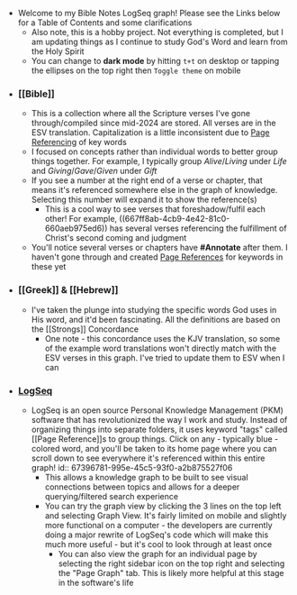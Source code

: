 - Welcome to my Bible Notes LogSeq graph! Please see the Links below for a Table of Contents and some clarifications
	- Also note, this is a hobby project. Not everything is completed, but I am updating things as I continue to study God's Word and learn from the Holy Spirit
	- You can change to **dark mode** by hitting `t+t` on desktop or tapping the ellipses on the top right then `Toggle theme` on mobile
- ### [[Bible]]
	- This is a collection where all the Scripture verses I've gone through/compiled since mid-2024 are stored. All verses are in the ESV translation. Capitalization is a little inconsistent due to [Page Referencing](((67396781-995e-45c5-93f0-a2b875527f06))) of key words
	- I focused on concepts rather than individual words to better group things together. For example, I typically group *Alive*/*Living* under *Life* and *Giving*/*Gave*/*Given* under *Gift*
	- If you see a number at the right end of a verse or chapter, that means it's referenced somewhere else in the graph of knowledge. Selecting this number will expand it to show the reference(s)
		- This is a cool way to see verses that foreshadow/fulfil each other! For example, ((667ff8ab-4cb9-4e42-81c0-660aeb975ed6)) has several verses referencing the fulfillment of Christ's second coming and judgment
	- You'll notice several verses or chapters have **\#Annotate** after them. I haven't gone through and created [Page References](((67396781-995e-45c5-93f0-a2b875527f06))) for keywords in these yet
- ### [[Greek]] & [[Hebrew]]
	- I've taken the plunge into studying the specific words God uses in His word, and it'd been fascinating. All the definitions are based on the [[Strongs]] Concordance
		- One note - this concordance uses the KJV translation, so some of the example word translations won't directly match with the ESV verses in this graph. I've tried to update them to ESV when I can
- ### [LogSeq](https://logseq.com/)
	- LogSeq is an open source Personal Knowledge Management (PKM) software that has revolutionized the way I work and study. Instead of organizing things into separate folders, it uses keyword "tags" called [[Page Reference]]s to group things. Click on any - typically blue - colored word, and you'll be taken to its home page where you can scroll down to see everywhere it's referenced within this entire graph!
	  id:: 67396781-995e-45c5-93f0-a2b875527f06
		- This allows a knowledge graph to be built to see visual connections between topics and allows for a deeper querying/filtered search experience
		- You can try the graph view by clicking the 3 lines on the top left and selecting Graph View. It's fairly limited on mobile and slightly more functional on a computer - the developers are currently doing a major rewrite of LogSeq's code which will make this much more useful - but it's cool to look through at least once
			- You can also view the graph for an individual page by selecting the right sidebar icon on the top right and selecting the "Page Graph" tab. This is likely more helpful at this stage in the software's life
